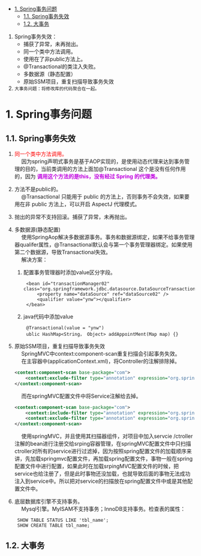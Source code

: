 
<!-- TOC -->

- [1. Spring事务问题](#1-spring事务问题)
    - [1.1. Spring事务失效](#11-spring事务失效)
    - [1.2. 大事务](#12-大事务)

<!-- /TOC -->

1. Spring事务失效：  
    * 捕获了异常，未再抛出。
    * 同一个类中方法调用。
    * 使用在了非public方法上。
    * @Transactional的类注入失败。
    * 多数据源（静态配置）
    * 原始SSM项目，重复扫描导致事务失效  
2. `大事务问题：将修改库的代码聚合在一起。`   


# 1. Spring事务问题
## 1.1. Spring事务失效
<!-- 
从源码剖析Spring事务失效问题
https://blog.csdn.net/qq_38826019/article/details/117628192
spring声明式事务底层源码分析+spring事务失效场景总结
https://blog.csdn.net/aaa_bbb_ccc_123_456/article/details/103920130
https://mp.weixin.qq.com/s/kU_sCwnkZvnFpaFesgrrGA
https://mp.weixin.qq.com/s/32TDmCUuYS06lNOAkd60iw

内部方法调用，事务不起作用的原因及解决办法
https://juejin.im/post/5d4bea09f265da03db0764a7
【原创】004 | 搭上SpringBoot事务诡异事件分析专车 
https://mp.weixin.qq.com/s?__biz=MzAxMjEwMzQ5MA==&mid=2448888540&idx=2&sn=638239681c7c5d84ae5e16580ffa5f92&chksm=8fb548f1b8c2c1e7ad8fc94dfab856f951d0802af35f896f19a2801e48b0098a4e39ab2edde0&mpshare=1&scene=1&srcid=&sharer_sharetime=1573431932501&sharer_shareid=b256218ead787d58e0b58614a973d00d&key=2a4ff15fdd8463461fc172688f13005ff9d07ff4077d440ef372d590e51e26178d9d1f28303eb5f89463cf9998da9d89c0bc8eee258bf0679e2ab741afa73f56898ca4ea23103b2418c1a5a64bf1141e&ascene=1&uin=MTE1MTYxNzY2MQ%3D%3D&devicetype=Windows+10&version=62070152&lang=zh_CN&pass_ticket=jJEy3kCpzSU46vQnPYwujJ%2FMZDu5tpN7sY32I3V5fxoKvSV4rqdrYUcoZ5Odz%2FWZ
一口气说出 6种 @Transactional 注解失效场景
https://mp.weixin.qq.com/s/IcDEEft7bLhnqyo5knwUdw
面试官：你知道哪几种事务失效的场景？ 
https://mp.weixin.qq.com/s/JjzNEq26vhUO04T88uthHA

-->
<!-- 

http://events.jianshu.io/p/263689699877
-->

1. <font color = "red">同一个类中方法调用。</font>  
&emsp; 因为spring声明式事务是基于AOP实现的，是使用动态代理来达到事务管理的目的，当前类调用的方法上面加@Transactional 这个是没有任何作用的，因为 **<font color = "clime">调用这个方法的是this，没有经过 Spring 的代理类。</font>**  
2. 方法不是public的。    
&emsp; @Transactional 只能用于 public 的方法上，否则事务不会失效，如果要用在非 public 方法上，可以开启 AspectJ 代理模式。  
3. 抛出的异常不支持回滚。捕获了异常，未再抛出。  
4. 多数据源(静态配置)  
&emsp; 使用SpringAop解决多数据源事务。事务和数据源绑定，如果不给事务管理器qualifer属性，@Transactional默认会与第一个事务管理器绑定。如果使用第二个数据源，导致Transactional失效。  
&emsp; 解决方案：
    1. 配置事务管理器时添加value区分字段。  
            
            <bean id="transactionManager02" class="org.springframework.jdbc.datasource.DataSourceTransactionManager">
                <property name="dataSource" ref="dataSource02" />
                <qualifier value="ynw"></qualifier>
            </bean>
    2. java代码中添加value  

            @Transactional(value = "ynw")
            ublic HashMap<String， Object> addAppointMent(Map map) {}
5. 原始SSM项目，重复扫描导致事务失效  
&emsp; SpringMVC中context:component-scan重复扫描会引起事务失效。  
&emsp; 在主容器中(applicationContext.xml)，将Controller的注解排除掉。  

    ```xml
    <context:component-scan base-package="com">
        <context:exclude-filter type="annotation" expression="org.springframework.stereotype.Controller" />
    </context:component-scan>
    ```

    &emsp; 而在springMVC配置文件中将Service注解给去掉。 

    ```xml
    <context:component-scan base-package="com">
        <context:include-filter type="annotation" expression="org.springframework.stereotype.Controller" />
        <context:exclude-filter type="annotation" expression="org.springframework.stereotype.Service" />
    </context:component-scan>
    ```

    &emsp; 使用springMVC，并且使用其扫描器组件，对项目中加入servcie /ctroller注解的bean进行注册交给srping容器管理，在springMVC配置文件中只扫描ctroller对所有的service进行过滤掉，因为按照spring配置文件的加载顺序来讲，先加载springmvc配置文件，再加载spring配置文件，事物一般在spring配置文件中进行配置，如果此时在加载srpingMVC配置文件的时候，把service也给注册了，但是此时事物还没加载，也就导致后面的事物无法成功注入到service中。所以把对service的扫描放在spring配置文件中或是其他配置文件中。  
6. 底层数据库引擎不支持事务。  
&emsp; Mysql引擎。MyISAM不支持事务；InnoDB支持事务。检查表的属性：  

        SHOW TABLE STATUS LIKE 'tbl_name';
        SHOW CREATE TABLE tbl_name; 



## 1.2. 大事务
<!-- 
https://mp.weixin.qq.com/s/nMAsyH8z7E6XFYiKJTy4Cw
-->

